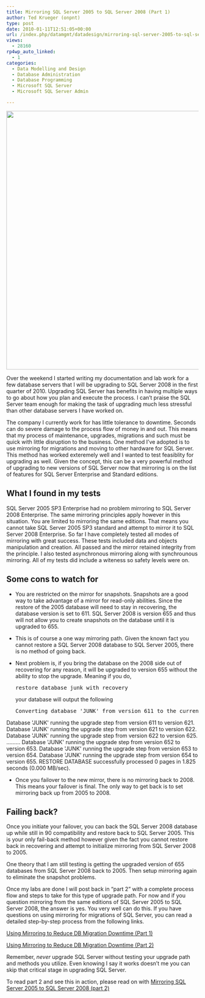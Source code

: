 ```yaml
---
title: Mirroring SQL Server 2005 to SQL Server 2008 (Part 1)
author: Ted Krueger (onpnt)
type: post
date: 2010-01-11T12:51:05+00:00
url: /index.php/datamgmt/datadesign/mirroring-sql-server-2005-to-sql-server-2008/
views:
  - 28160
rp4wp_auto_linked:
  - 1
categories:
  - Data Modelling and Design
  - Database Administration
  - Database Programming
  - Microsoft SQL Server
  - Microsoft SQL Server Admin

---
```

<div class="image_block">
  <img src="/wp-content/uploads/blogs/DataMgmt/mirror.gif" alt="" title="" width="550" height="678" />
</div>

Over the weekend I started writing my documentation and lab work for a few database servers that I will be upgrading to SQL Server 2008 in the first quarter of 2010. Upgrading SQL Server has benefits in having multiple ways to go about how you plan and execute the process. I can’t praise the SQL Server team enough for making the task of upgrading much less stressful than other database servers I have worked on.
  

  
The company I currently work for has little tolerance to downtime. Seconds can do severe damage to the process flow of money in and out. This means that my process of maintenance, upgrades, migrations and such must be quick with little disruption to the business. One method I’ve adopted is to use mirroring for migrations and moving to other hardware for SQL Server. This method has worked exteremely well and I wanted to test feasiblity for upgrading as well. Given the concept, this can be a very powerful method of upgrading to new versions of SQL Server now that mirroring is on the list of features for SQL Server Enterprise and Standard editions. 

## What I found in my tests 

SQL Server 2005 SP3 Enterprise had no problem mirroring to SQL Server 2008 Enterprise. The same mirroring principles apply however in this situation. You are limited to mirroring the same editions. That means you cannot take SQL Server 2005 SP3 standard and attempt to mirror it to SQL Server 2008 Enterprise. So far I have completely tested all modes of mirroring with great success. These tests included data and objects manipulation and creation. All passed and the mirror retained integrity from the principle. I also tested asynchronous mirroring along with synchrounous mirroring. All of my tests did include a witeness so safety levels were on. 

## Some cons to watch for

  * You are restricted on the mirror for snapshots. Snapshots are a good way to take advantage of a mirror for read-only abilities. Since the restore of the 2005 database will need to stay in recovering, the database version is set to 611. SQL Server 2008 is version 655 and thus will not allow you to create snapshots on the database until it is upgraded to 655.
  * This is of course a one way mirroring path. Given the known fact you cannot restore a SQL Server 2008 database to SQL Server 2005, there is no method of going back.
  * Next problem is, if you bring the database on the 2008 side out of recovering for any reason, it will be upgraded to version 655 without the ability to stop the upgrade. Meaning if you do, 
    <pre>restore database junk with recovery</pre>
    
    your database will output the following
    
    <pre>Converting database 'JUNK' from version 611 to the current version 655.
Database 'JUNK' running the upgrade step from version 611 to version 621.
Database 'JUNK' running the upgrade step from version 621 to version 622.
Database 'JUNK' running the upgrade step from version 622 to version 625.
………
Database 'JUNK' running the upgrade step from version 652 to version 653.
Database 'JUNK' running the upgrade step from version 653 to version 654.
Database 'JUNK' running the upgrade step from version 654 to version 655.
RESTORE DATABASE successfully processed 0 pages in 1.825 seconds (0.000 MB/sec).</pre>

  * Once you failover to the new mirror, there is no mirroring back to 2008. This means your failover is final. The only way to get back is to set mirroring back up from 2005 to 2008.

## Failing back?

Once you initiate your failover, you can back the SQL Server 2008 database up while still in 90 compatibility and restore back to SQL Server 2005. This is your only fail-back method however given the fact you cannot restore back in recovering and attempt to initialize mirroring from SQL Server 2008 to 2005.

One theory that I am still testing is getting the upgraded version of 655 databases from SQL Server 2008 back to 2005. Then setup mirroring again to eliminate the snapshot problems.

Once my labs are done I will post back in &#8220;part 2&#8221; with a complete process flow and steps to take for this type of upgrade path. For now and if you question mirroring from the same editions of SQL Server 2005 to SQL Server 2008, the answer is yes. You very well can do this. If you have questions on using mirroring for migrations of SQL Server, you can read a detailed step-by-step process from the following links.
  
[Using Mirroring to Reduce DB Migration Downtime (Part 1)][1]
  
[Using Mirroring to Reduce DB Migration Downtime (Part 2)][2]

Remember, _never_ upgrade SQL Server without testing your upgrade path and methods you utilize. Even knowing I say it works doesn&#8217;t me you can skip that critical stage in upgrading SQL Server.

To read part 2 and see this in action, please read on with [Mirroring SQL Server 2005 to SQL Server 2008 (part 2)][3]

 [1]: /index.php/DataMgmt/DBAdmin/move-databases-to-new-server-with-little-1
 [2]: /index.php/DataMgmt/DBAdmin/using-mirroring-to-reduce-db-migration-d-2
 [3]: /index.php/DataMgmt/DBAdmin/mirroring-sql-server-2005-to-sql-server--2